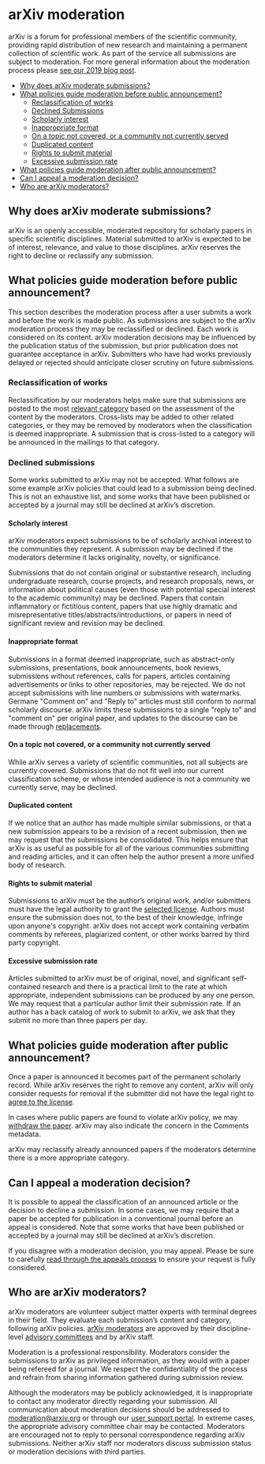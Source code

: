 # arXiv moderation

arXiv is a forum for professional members of the scientific community, providing rapid distribution of new research and maintaining a permanent collection of scientific work. As part of the service all submissions are subject to moderation. For more general information about the moderation process please [see our 2019 blog post](https://blog.arxiv.org/2019/08/29/our-moderation-process/).

- [Why does arXiv moderate submissions?](#why-moderate) 
- [What policies guide moderation before public announcement?](#what-policies)
    - [Reclassification of works](#reclassification)
    - [Declined Submissions](#declined)
    - [Scholarly interest](#scholarly-interest)
    - [Inappropriate format](#format)
    - [On a topic not covered, or a community not currently served](#out-of-scope)
    - [Duplicated content](#duplicated-content)
    - [Rights to submit material](#rights-to-submit)
    - [Excessive submission rate](#submission-rate)
- [What policies guide moderation after public announcement?](#policies-after)
- [Can I appeal a moderation decision?](#appeal)
- [Who are arXiv moderators?](#who-are-the-moderators)


<span id="why-moderate"></span>
## Why does arXiv moderate submissions?

arXiv is an openly accessible, moderated repository for scholarly papers in specific scientific disciplines. Material submitted to arXiv is expected to be of interest, relevance, and value to those disciplines. arXiv reserves the right to decline or reclassify any submission.

<span id="what-policies"></span>
## What policies guide moderation before public announcement?

This section describes the moderation process after a user submits a work and before the work is made public. As submissions are subject to the arXiv moderation process they may be reclassified or declined. Each work is considered on its content. arXiv moderation decisions may be influenced by the publication status of the submission, but prior publication does not guarantee acceptance in arXiv. Submitters who have had works previously delayed or rejected should anticipate closer scrutiny on future submissions. 

<span id="reclassification"></span>
### Reclassification of works

Reclassification by our moderators helps make sure that submissions are posted to the most [relevant category](/category_taxonomy) based on the assessment of the content by the moderators. Cross-lists may be added to other related categories, or they may be removed by moderators when the classification is deemed inappropriate. A submission that is cross-listed to a category will be announced in the mailings to that category.

<span id="declined"></span>
### Declined submissions

Some works submitted to arXiv may not be accepted. What follows are some example arXiv policies that could lead to a submission being declined. This is not an exhaustive list, and some works that have been published or accepted by a journal may still be declined at arXiv’s discretion.

<span id="scholarly-interest"></span>
#### Scholarly interest

arXiv moderators expect submissions to be of scholarly archival interest to the communities they represent. A submission may be declined if the moderators determine it lacks originality, novelty, or significance.

Submissions that do not contain original or substantive research, including undergraduate research, course projects, and research proposals, news, or information about political causes (even those with potential special interest to the academic community) may be declined. Papers that contain inflammatory or fictitious content, papers that use highly dramatic and misrepresentative titles/abstracts/introductions, or papers in need of significant review and revision may be declined.

<span id="format"></span>
#### Inappropriate format

Submissions in a format deemed inappropriate, such as abstract-only submissions, presentations, book announcements, book reviews, submissions without references, calls for papers, articles containing advertisements or links to other repositories, may be rejected. We do not accept submissions with line numbers or submissions with watermarks. Germane "Comment on" and "Reply to" articles must still conform to normal scholarly discourse.  arXiv limits these submissions to a single "reply to" and "comment on" per original paper, and updates to the discourse can be made through [replacements](/help/replace). 


<span id="out-of-scope"></span>
#### On a topic not covered, or a community not currently served

While arXiv serves a variety of scientific communities, not all subjects are currently covered. Submissions that do not fit well into our current classification scheme, or whose intended audience is not a community we currently serve, may be declined.

<span id="duplicated-content"></span>
#### Duplicated content

If we notice that an author has made multiple similar submissions, or that a new submission appears to be a revision of a recent submission, then we may request that the submissions be consolidated. This helps ensure that arXiv is as useful as possible for all of the various communities submitting and reading articles, and it can often help the author present a more unified body of research.

<span id="rights-to-submit"></span>
#### Rights to submit material

Submissions to arXiv must be the author’s original work, and/or submitters must have the legal authority to grant the [selected license](/help/license). Authors must ensure the submission does not, to the best of their knowledge, infringe upon anyone's copyright. arXiv does not accept work containing verbatim comments by referees, plagiarized content, or other works barred by third party copyright.

<span id="submission-rate"></span>
#### Excessive submission rate

Articles submitted to arXiv must be of original, novel, and significant self-contained research and there is a practical limit to the rate at which appropriate, independent submissions can be produced by any one person. We may request that a particular author limit their submission rate. If an author has a back catalog of work to submit to arXiv, we ask that they submit no more than three papers per day.

<span id="policies-after"></span>
## What policies guide moderation after public announcement?

Once a paper is announced it becomes part of the permanent scholarly record. While arXiv reserves the right to remove any content, arXiv will only consider requests for removal if the submitter did not have the legal right to [agree to the license](/help/license).

In cases where public papers are found to violate arXiv policy, we may [withdraw the paper](/help/withdraw). arXiv may also indicate the concern in the Comments metadata.

arXiv may reclassify already announced papers if the moderators determine there is a more appropriate category.


<span id="appeal"></span>
## Can I appeal a moderation decision?

It is possible to appeal the classification of an announced article or the decision to decline a submission. In some cases, we may require that a paper be accepted for publication in a conventional journal before an appeal is considered. Note that some works that have been published or accepted by a journal may still be declined at arXiv’s discretion.

If you disagree with a moderation decision, you may appeal. Please be sure to carefully [read through the appeals process](appeals) to ensure your request is fully considered.



<span id="who-are-the-moderators"></span>
## Who are arXiv moderators?

arXiv moderators are volunteer subject matter experts with terminal degrees in their field. They evaluate each submission’s content and category, following arXiv policies. [arXiv moderators](/moderators) are approved by their discipline-level [advisory committees](/about/people/scientific_ad_board#advisory_committees) and by arXiv staff.

Moderation is a professional responsibility. Moderators consider the submissions to arXiv as privileged information, as they would with a paper being refereed for a journal. We respect the confidentiality of the process and refrain from sharing information gathered during submission review.

Although the moderators may be publicly acknowledged, it is inappropriate to contact any moderator directly regarding your submission. All communication about moderation decisions should be addressed to moderation@arxiv.org or through our [user support portal](https://arxiv-org.atlassian.net/servicedesk/customer/portal/2). In extreme cases, the appropriate advisory committee chair may be contacted. Moderators are encouraged not to reply to personal correspondence regarding arXiv submissions. Neither arXiv staff nor moderators discuss submission status or moderation decisions with third parties.
